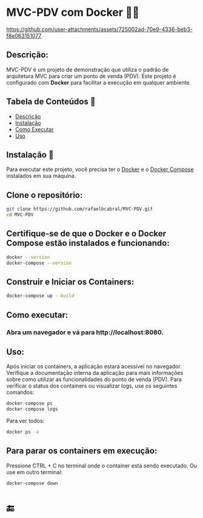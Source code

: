 # MVC-PDV com Docker 🧩🐳
https://github.com/user-attachments/assets/725002ad-70e9-4336-beb3-f8e063151077

## Descrição:
   MVC-PDV é um projeto de demonstração que utiliza o padrão de arquitetura MVC para criar um ponto de venda (PDV). Este projeto é configurado com <strong>Docker</strong> para facilitar a execução em qualquer ambiente.

## Tabela de Conteúdos 📖
- [Descrição](#descrição)
- [Instalação](#instalação)
- [Como Executar](#como-executar)
- [Uso](#uso)


## Instalação 🔋
   Para executar este projeto, você precisa ter o [Docker](https://www.docker.com/get-started) e o [Docker Compose](https://docs.docker.com/compose/install/) instalados em sua máquina.

## Clone o repositório:
   ```bash
   git clone https://github.com/rafaelbcabral/MVC-PDV.git
   cd MVC-PDV
   ```
 
## Certifique-se de que o Docker e o Docker Compose estão instalados e funcionando:
   ```bash
   docker --version
   docker-compose --version
   ```

## Construir e Iniciar os Containers:
   ```bash
   docker-compose up --build
   ```

## Como executar:
   ###  Abra um navegador e vá para http://localhost:8080.

## Uso:
   Após iniciar os containers, a aplicação estará acessível no navegador. Verifique a documentação interna da aplicação para mais informações sobre como utilizar as funcionalidades do ponto de venda (PDV).
   Para verificar o status dos containers ou visualizar logs, use os seguintes comandos:
   ```bash
   docker-compose ps
   docker-compose logs
   ```

Para ver todos:
   ```bash
   docker ps -a
   ```

## Para parar os containers em execução:
   Pressione CTRL + C no terminal onde o container está sendo executado.
   Ou use em outro terminal:
   ```bash
   docker-compose down
   ```


# 🔚
